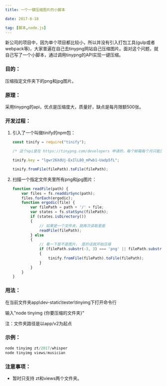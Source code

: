 ```yaml
---
title: 一个一键压缩图片的小脚本

date: 2017-8-18

tag: [脚本,node.js]
---
```


新公司的项目中，因为单个项目都比较小，所以并没有引入打包工具(gulp或者webpack等)，大家普遍在自己去tinypng网站自己压缩图片。面对这个问题，就自己写了一个小脚本，通过调用tinypng的API实现一键压缩。

### 目的：

压缩指定文件夹下的png和jpg图片。

### 原理：

采用tinypng的api，优点是压缩度大，质量好，缺点是每月限额500张。

### 开发过程：

1. 引入了一个叫做tinify的npm包：

   ```javascript
   const tinify = require("tinify");

   /* 这个api是在 https://tinypng.com/developers 申请的，每个邮箱每个月只能压500张 */

   tinify.key = "lgwr26XdUj-ExIlL8O_mPwb1-Uadp5fL";

   tinify.fromFile(filePath).toFile(filePath);
   ```

2. 扫描一个指定文件夹里所有png和jpg图片：

   ```javascript
   function readFile(path) {
       var files = fs.readdirSync(path);
       files.forEach(ergodic);
       function ergodic(file) {
           var filePath = path + '/' + file;
           var states = fs.statSync(filePath);
           if (states.isDirectory())
           {
               // 如果是一个文件夹，就再次读取里面
               readFile(filePath);
           } else
           {
               // 看一下是不是图片， 是的话就开始压缩
               if (filePath.substr(-3, 3) === 'png' || filePath.substr(-3, 3) === 'jpg')
               {
                   tinify.fromFile(filePath).toFile(filePath);
               }
           }
       }
   }
   ```

### 用法：

在当前文件夹app\dev-static\tester\tinyimg下打开命令行

输入"node tinyimg {你要压缩的文件夹}"

注：文件夹路径是以app/v2为起点

### 示例：

```javascript
node tinyimg zt/2017/whisper
node tinyimg views/musician
```

### 注意事项：

- 暂时只支持 zt和views两个文件夹。